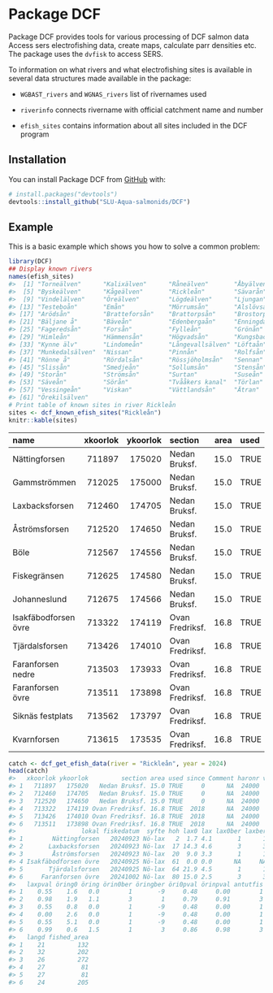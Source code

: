 
<!-- README.md is generated from README.Rmd. Please edit that file -->

# 

# Package DCF

<!-- badges: start -->
<!-- badges: end -->

Package DCF provides tools for various processing of DCF salmon data
Access sers electrofishing data, create maps, calculate parr densities
etc. The package uses the `dvfisk` to access SERS.

To information on what rivers and what electrofishing sites is available
in several data structures made available in the package:

- `WGBAST_rivers` and `WGNAS_rivers` list of rivernames used

- `riverinfo` connects rivername with official catchment name and number

- `efish_sites` contains information about all sites included in the DCF
  program

## Installation

You can install Package DCF from [GitHub](https://github.com/) with:

``` r
# install.packages("devtools")
devtools::install_github("SLU-Aqua-salmonids/DCF")
```

## Example

This is a basic example which shows you how to solve a common problem:

``` r
library(DCF)
## Display known rivers
names(efish_sites)
#>  [1] "Torneälven"      "Kalixälven"      "Råneälven"       "Åbyälven"       
#>  [5] "Byskeälven"      "Kågeälven"       "Rickleån"        "Sävarån"        
#>  [9] "Vindelälven"     "Öreälven"        "Lögdeälven"      "Ljungan"        
#> [13] "Testeboån"       "Emån"            "Mörrumsån"       "Alslövsån"      
#> [17] "Arödsån"         "Bratteforsån"    "Brattorpsån"     "Brostorpsån"    
#> [21] "Bäljane å"       "Bäveån"          "Edenbergaån"     "Enningdalsälven"
#> [25] "Fageredsån"      "Forsån"          "Fylleån"         "Grönån"         
#> [29] "Himleån"         "Hämmensån"       "Högvadsån"       "Kungsbackaån"   
#> [33] "Kynne älv"       "Lindomeån"       "Långevallsälven" "Löftaån"        
#> [37] "Munkedalsälven"  "Nissan"          "Pinnån"          "Rolfsån"        
#> [41] "Rönne å"         "Rördalsån"       "Rössjöholmsån"   "Sennan"         
#> [45] "Slissån"         "Smedjeån"        "Sollumsån"       "Stensån"        
#> [49] "Storån"          "Strömsån"        "Surtan"          "Suseån"         
#> [53] "Säveån"          "Sörån"           "Tvååkers kanal"  "Törlan"         
#> [57] "Vessingeån"      "Viskan"          "Vättlandsån"     "Ätran"          
#> [61] "Örekilsälven"
# Print table of known sites in river Rickleån
sites <- dcf_known_efish_sites("Rickleån")
knitr::kable(sites)
```

| name                 | xkoorlok | ykoorlok | section         | area | used | since | Comment |
|:---------------------|---------:|---------:|:----------------|-----:|:-----|------:|:--------|
| Nättingforsen        |   711897 |   175020 | Nedan Bruksf.   | 15.0 | TRUE |     0 | NA      |
| Gammströmmen         |   712025 |   175000 | Nedan Bruksf.   | 15.0 | TRUE |     0 | NA      |
| Laxbacksforsen       |   712460 |   174705 | Nedan Bruksf.   | 15.0 | TRUE |     0 | NA      |
| Åströmsforsen        |   712520 |   174650 | Nedan Bruksf.   | 15.0 | TRUE |     0 | NA      |
| Böle                 |   712567 |   174556 | Nedan Bruksf.   | 15.0 | TRUE |     0 | NA      |
| Fiskegränsen         |   712625 |   174580 | Nedan Bruksf.   | 15.0 | TRUE |     0 | NA      |
| Johanneslund         |   712675 |   174566 | Nedan Bruksf.   | 15.0 | TRUE |     0 | NA      |
| Isakfäbodforsen övre |   713322 |   174119 | Ovan Fredriksf. | 16.8 | TRUE |  2018 | NA      |
| Tjärdalsforsen       |   713426 |   174010 | Ovan Fredriksf. | 16.8 | TRUE |  2018 | NA      |
| Faranforsen nedre    |   713503 |   173933 | Ovan Fredriksf. | 16.8 | TRUE |  2018 | NA      |
| Faranforsen övre     |   713511 |   173898 | Ovan Fredriksf. | 16.8 | TRUE |  2018 | NA      |
| Siknäs festplats     |   713562 |   173797 | Ovan Fredriksf. | 16.8 | TRUE |  2018 | NA      |
| Kvarnforsen          |   713615 |   173535 | Ovan Fredriksf. | 16.8 | TRUE |  2020 | NA      |

``` r
catch <- dcf_get_efish_data(river = "Rickleån", year = 2024)
head(catch)
#>   xkoorlok ykoorlok         section area used since Comment haronr vattendrag
#> 1   711897   175020   Nedan Bruksf. 15.0 TRUE     0      NA  24000   Rickleån
#> 2   712460   174705   Nedan Bruksf. 15.0 TRUE     0      NA  24000   Rickleån
#> 3   712520   174650   Nedan Bruksf. 15.0 TRUE     0      NA  24000   Rickleån
#> 4   713322   174119 Ovan Fredriksf. 16.8 TRUE  2018      NA  24000   Rickleån
#> 5   713426   174010 Ovan Fredriksf. 16.8 TRUE  2018      NA  24000   Rickleån
#> 6   713511   173898 Ovan Fredriksf. 16.8 TRUE  2018      NA  24000   Rickleån
#>                  lokal fiskedatum  syfte hoh lax0 lax lax0ber laxber lax0pval
#> 1        Nättingforsen   20240923 Nö-lax   2  1.7 4.1       1      1     0.45
#> 2       Laxbacksforsen   20240923 Nö-lax  17 14.3 4.6       3      3     0.83
#> 3        Åströmsforsen   20240923 Nö-lax  20  9.0 3.3       1      1     0.45
#> 4 Isakfäbodforsen övre   20240925 Nö-lax  61  0.0 0.0      NA     NA       NA
#> 5       Tjärdalsforsen   20240925 Nö-lax  64 21.9 4.5       1      1     0.45
#> 6     Faranforsen övre   20241002 Nö-lax  80 15.0 2.5       3      3     0.62
#>   laxpval öring0 öring örin0ber öringber öri0pval örinpval antutfis metod bredd
#> 1    0.55    1.6   0.0        1       -9     0.48     0.00        1  Kval    31
#> 2    0.98    1.9   1.1        3        1     0.79     0.91        3 Kvant    27
#> 3    0.55    0.8   0.0        1       -9     0.48     0.00        1  Kval    39
#> 4    0.00    2.6   0.0        1       -9     0.48     0.00        1  Kval    28
#> 5    0.55    5.1   0.0        1       -9     0.48     0.00        1  Kval    38
#> 6    0.99    0.6   1.5        1        3     0.86     0.98        3 Kvant    36
#>   langd fished_area
#> 1    21         132
#> 2    32         202
#> 3    26         272
#> 4    27          81
#> 5    27          81
#> 6    24         205
```
